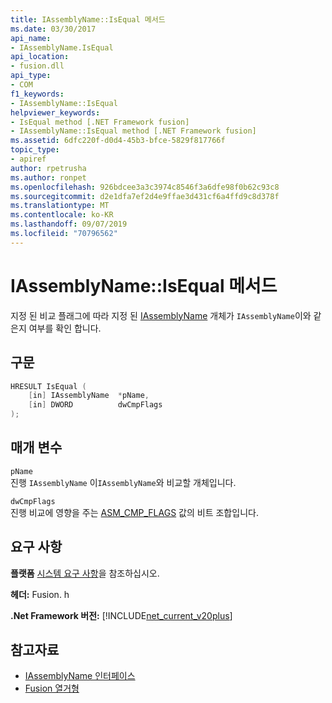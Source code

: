 ```yaml
---
title: IAssemblyName::IsEqual 메서드
ms.date: 03/30/2017
api_name:
- IAssemblyName.IsEqual
api_location:
- fusion.dll
api_type:
- COM
f1_keywords:
- IAssemblyName::IsEqual
helpviewer_keywords:
- IsEqual method [.NET Framework fusion]
- IAssemblyName::IsEqual method [.NET Framework fusion]
ms.assetid: 6dfc220f-d0d4-45b3-bfce-5829f817766f
topic_type:
- apiref
author: rpetrusha
ms.author: ronpet
ms.openlocfilehash: 926bdcee3a3c3974c8546f3a6dfe98f0b62c93c8
ms.sourcegitcommit: d2e1dfa7ef2d4e9ffae3d431cf6a4ffd9c8d378f
ms.translationtype: MT
ms.contentlocale: ko-KR
ms.lasthandoff: 09/07/2019
ms.locfileid: "70796562"
---
```

# <a name="iassemblynameisequal-method"></a>IAssemblyName::IsEqual 메서드
지정 된 비교 플래그에 따라 지정 된 [IAssemblyName](iassemblyname-interface.md) 개체가 `IAssemblyName`이와 같은지 여부를 확인 합니다.  
  
## <a name="syntax"></a>구문  
  
```cpp  
HRESULT IsEqual (  
    [in] IAssemblyName  *pName,  
    [in] DWORD          dwCmpFlags  
);  
```  
  
## <a name="parameters"></a>매개 변수  
 `pName`  
 진행 `IAssemblyName` 이`IAssemblyName`와 비교할 개체입니다.  
  
 `dwCmpFlags`  
 진행 비교에 영향을 주는 [ASM_CMP_FLAGS](asm-cmp-flags-enumeration.md) 값의 비트 조합입니다.  
  
## <a name="requirements"></a>요구 사항  
 **플랫폼** [시스템 요구 사항](../../get-started/system-requirements.md)을 참조하십시오.  
  
 **헤더:** Fusion. h  
  
 **.Net Framework 버전:** [!INCLUDE[net_current_v20plus](../../../../includes/net-current-v20plus-md.md)]  
  
## <a name="see-also"></a>참고자료

- [IAssemblyName 인터페이스](iassemblyname-interface.md)
- [Fusion 열거형](fusion-enumerations.md)
